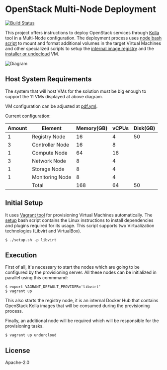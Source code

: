 # OpenStack Multi-Node Deployment
[![Build Status](https://travis-ci.org/electrocucaracha/openstack-multinode.png)](https://travis-ci.org/electrocucaracha/openstack-multinode)

This project offers instructions to deploy OpenStack services through
[Kolla][1] tool in a Multi-Node configuration. The deployment process
uses [node bash script](node.sh) to mount and format additional volumes
in the target Virtual Machines and other specialized scripts to setup
the [internal image registry](registry.sh) and the
[installer or undecloud](undercloud.sh) VM.

![Diagram](doc/img/diagram.png)

## Host System Requirements

The system that will host VMs for the solution must be big enough to support
the 11 VMs displayed at above diagram.

VM configuration can be adjusted at [pdf.yml](config/pdf.yml).

Current configuration:

| Amount | Element           | Memory(GB) | vCPUs | Disk(GB) |
|--------|-------------------|------------|-------|----------|
| 1      | Registry Node     | 16         | 4     | 50       |
| 3      | Controller Node   | 16         | 8     |          |
| 1      | Compute Node      | 64         | 16    |          |
| 3      | Network Node      | 8          | 4     |          |
| 1      | Storage Node      | 8          | 4     |          |
| 1      | Monitoring Node   | 8          | 4     |          |
|        | Total             | 168        | 64    | 50       |

## Initial Setup

It uses [Vagrant tool][2] for provisioning Virtual Machines
automatically. The [setup](setup.sh) bash script contains the
Linux instructions to install dependencies and plugins required for
its usage. This script supports two Virtualization technologies
(Libvirt and VirtualBox).

    $ ./setup.sh -p libvirt

## Execution

First of all, it's necessary to start the nodes which are going to be
configured by the provisioning server. All these nodes can be
initialized in parallel using this commmand:

    $ export VAGRANT_DEFAULT_PROVIDER='libvirt'
    $ vagrant up

This also starts the registry node, it is an internal Docker Hub that
contains OpenStack Kolla images that will be consumed during the
provisioning process.

Finally, an additional node will be required which will be
responsible for the provisioning tasks.

    $ vagrant up undercloud

## License

Apache-2.0

[1]: https://docs.openstack.org/kolla/latest/
[2]: https://www.vagrantup.com/
